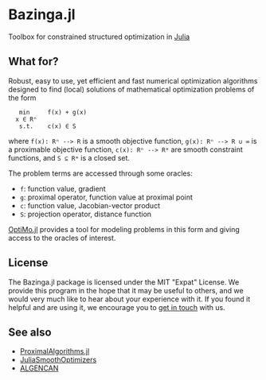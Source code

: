 # Bazinga.jl
Toolbox for constrained structured optimization in [Julia](https://julialang.org/)

What for?
-----------
Robust, easy to use, yet efficient and fast numerical optimization algorithms designed to find (local) solutions of mathematical optimization problems of the form

```
   min     f(x) + g(x)
  x ∈ Rⁿ
   s.t.    c(x) ∈ S
```
where ```f(x): Rⁿ --> R``` is a smooth objective function, ```g(x): Rⁿ --> R ∪ ∞``` is a proximable objective function, ```c(x): Rⁿ --> Rᵐ``` are smooth constraint functions, and ```S ⊆ Rᵐ``` is a closed set.

The problem terms are accessed through some oracles:

* ```f```: function value, gradient
* ```g```: proximal operator, function value at proximal point
* ```c```: function value, Jacobian-vector product
* ```S```: projection operator, distance function

[OptiMo.jl](https://github.com/aldma/OptiMo.jl) provides a tool for modeling problems in this form and giving access to the oracles of interest.

License
----------
The Bazinga.jl package is licensed under the MIT "Expat" License. We provide this program in the hope that it may be useful to others, and we would very much like to hear about your experience with it. If you found it helpful and are using it, we encourage you to [get in touch](mailto:aldmarchi@gmail.com) with us.

See also
----------
* [ProximalAlgorithms.jl](https://github.com/kul-forbes/ProximalAlgorithms.jl)
* [JuliaSmoothOptimizers](https://github.com/JuliaSmoothOptimizers)
* [ALGENCAN](https://www.ime.usp.br/~egbirgin/tango/codes.php#algencan)
